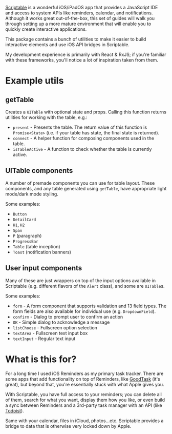 [Scriptable](https://scriptable.app/) is a wonderful iOS/iPadOS app that provides a JavaScript IDE and access to system APIs like reminders, calendar, and notifications. Although it works great out-of-the-box, this set of guides will walk you through setting up a more mature environment that will enable you to quickly create interactive applications.

This package contains a bunch of utilities to make it easier to build interactive elements and use iOS API bridges in Scriptable.

My development experience is primarily with React & RxJS; if you're familiar with these frameworks, you'll notice a lot of inspiration taken from them.

# Example utils

## getTable

Creates a `UITable` with optional state and props. Calling this function returns utilities for working with the table, e.g.:

- `present` - Presents the table. The return value of this function is `Promise<State>` (i.e. if your table has state, the final state is returned).
- `connect` - A helper function for composing components used in the table.
- `isTableActive` - A function to check whether the table is currently active.

## UITable components

A number of premade components you can use for table layout. These components, and any table generated using `getTable`, have appropriate light mode/dark mode styling.

Some examples:

- `Button`
- `DetailCard`
- `H1`, `H2`
- `Span`
- `P` (paragraph)
- `ProgressBar`
- `Table` (table inception)
- `Toast` (notification banners)

## User input components

Many of these are just wrappers on top of the input options available in Scriptable (e.g. different flavors of the `Alert` class), and some are `UITable`s.

Some examples:

- `form` - A form component that supports validation and 13 field types. The form fields are also available for individual use (e.g. `DropdownField`).
- `confirm` - Dialog to prompt user to confirm an action
- `OK` - Simple dialog to acknowledge a message
- `listChoose` - Fullscreen option selection
- `textArea` - Fullscreen text input box
- `textInput` - Regular text input

# What is this for?

For a long time I used iOS Reminders as my primary task tracker. There are some apps that add functionality on top of Reminders, like [GoodTask](http://goodtaskapp.com/) (it's great), but beyond that, you're essentially stuck with what Apple gives you.

With Scriptable, you have full access to your reminders; you can delete all of them, search for what you want, display them how you like, or even build a sync between Reminders and a 3rd-party task manager with an API (like [Todoist](https://todoist.com/)).

Same with your calendar, files in iCloud, photos...etc. Scriptable provides a bridge to data that is otherwise very locked down by Apple.
